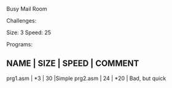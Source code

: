 Busy Mail Room

Challenges:

  Size:  3
  Speed: 25

Programs:

NAME     |  SIZE  |   SPEED   |  COMMENT
-----------------------------------------
prg1.asm |   *3   |     30    |Simple
prg2.asm |   24		|	*20       | Bad, but quick
